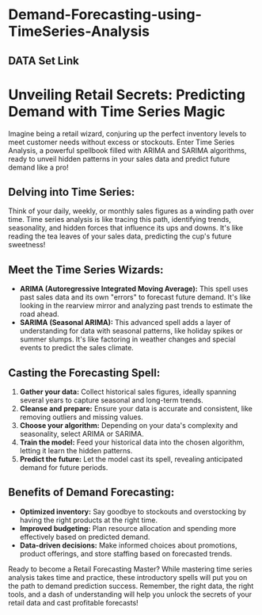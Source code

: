 # Demand-Forecasting-using-TimeSeries-Analysis
<!DOCTYPE html>
<html lang="en">
<head>
<meta charset="UTF-8">
<meta name="viewport" content="width=device-width, initial-scale=1.0">
</head>
<body>
<h2 href = 'https://www.kaggle.com/datasets/yasserh/walmart-dataset'>DATA Set Link</h2>
  
<h1>Unveiling Retail Secrets: Predicting Demand with Time Series Magic</h1>
<p>Imagine being a retail wizard, conjuring up the perfect inventory levels to meet customer needs without excess or stockouts. Enter Time Series Analysis, a powerful spellbook filled with ARIMA and SARIMA algorithms, ready to unveil hidden patterns in your sales data and predict future demand like a pro!</p>
<h2>Delving into Time Series:</h2>
<p>Think of your daily, weekly, or monthly sales figures as a winding path over time. Time series analysis is like tracing this path, identifying trends, seasonality, and hidden forces that influence its ups and downs. It's like reading the tea leaves of your sales data, predicting the cup's future sweetness!</p>
<h2>Meet the Time Series Wizards:</h2>
<ul>
  <li><strong>ARIMA (Autoregressive Integrated Moving Average):</strong> This spell uses past sales data and its own "errors" to forecast future demand. It's like looking in the rearview mirror and analyzing past trends to estimate the road ahead.</li>
  <li><strong>SARIMA (Seasonal ARIMA):</strong> This advanced spell adds a layer of understanding for data with seasonal patterns, like holiday spikes or summer slumps. It's like factoring in weather changes and special events to predict the sales climate.</li>
</ul>
<h2>Casting the Forecasting Spell:</h2>
<ol>
  <li><strong>Gather your data:</strong> Collect historical sales figures, ideally spanning several years to capture seasonal and long-term trends.</li>
  <li><strong>Cleanse and prepare:</strong> Ensure your data is accurate and consistent, like removing outliers and missing values.</li>
  <li><strong>Choose your algorithm:</strong> Depending on your data's complexity and seasonality, select ARIMA or SARIMA.</li>
  <li><strong>Train the model:</strong> Feed your historical data into the chosen algorithm, letting it learn the hidden patterns.</li>
  <li><strong>Predict the future:</strong> Let the model cast its spell, revealing anticipated demand for future periods.</li>
</ol>
<h2>Benefits of Demand Forecasting:</h2>
<ul>
  <li><strong>Optimized inventory:</strong> Say goodbye to stockouts and overstocking by having the right products at the right time.</li>
  <li><strong>Improved budgeting:</strong> Plan resource allocation and spending more effectively based on predicted demand.</li>
  <li><strong>Data-driven decisions:</strong> Make informed choices about promotions, product offerings, and store staffing based on forecasted trends.</li>
</ul>
<p>Ready to become a Retail Forecasting Master? While mastering time series analysis takes time and practice, these introductory spells will put you on the path to demand prediction success. Remember, the right data, the right tools, and a dash of understanding will help you unlock the secrets of your retail data and cast profitable forecasts!</p>
</body>
</html>

